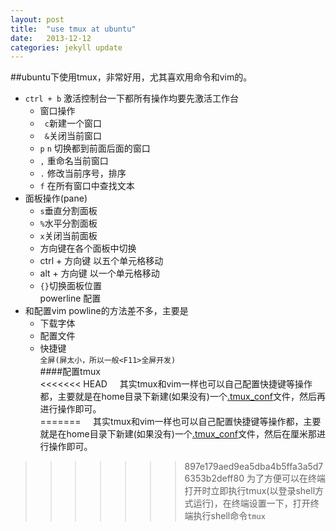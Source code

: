 ```yaml
---
layout: post
title:  "use tmux at ubuntu"
date:   2013-12-12 
categories: jekyll update
---
```

##ubuntu下使用tmux，非常好用，尤其喜欢用命令和vim的。 
   
- `ctrl + b` 激活控制台一下都所有操作均要先激活工作台   
  - 窗口操作  
   - ` c`新建一个窗口  
   - ` &`关闭当前窗口  
   - ` p ` ` n ` 切换都到前面后面的窗口  
   - `,` 重命名当前窗口  
   - `.` 修改当前序号，排序  
   - ` f ` 在所有窗口中查找文本     
 - 面板操作(pane)    
   - `s`垂直分割面板  
   - `%`水平分割面板  
   - `x`关闭当前面板  
   - 方向键在各个面板中切换    
   - ctrl + 方向键 以五个单元格移动    
   - alt + 方向键 以一个单元格移动    
   - `{}`切换面板位置    
powerline 配置   
  - 和配置vim powline的方法差不多，主要是   
    - 下载字体  
    - 配置文件  
    - 快捷键     
```全屏(屏太小，所以一般<F11>全屏开发)```       
####配置tmux  
<<<<<<< HEAD
&nbsp;&nbsp;&nbsp;&nbsp;其实tmux和vim一样也可以自己配置快捷键等操作都，主要就是在home目录下新建(如果没有)一个[.tmux_conf](https://github.com/polandeme/tmux_config)文件，然后再进行操作即可。  
=======
&nbsp;&nbsp;&nbsp;&nbsp;其实tmux和vim一样也可以自己配置快捷键等操作都，主要就是在home目录下新建(如果没有)一个[.tmux_conf](https://github.com/polandeme/tmux_config)文件，然后在厘米那进行操作即可。  
>>>>>>> 897e179aed9ea5dba4b5ffa3a5d76353b2deff80
为了方便可以在终端打开时立即执行tmux(以登录shell方式运行)，在终端设置一下，打开终端执行shell命令`tmux`  
